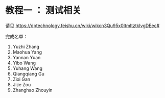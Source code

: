 # 教程一 ： 测试相关
请见
https://dptechnology.feishu.cn/wiki/wikcn3Qu95x0ItmltztkIvgDEec#

完成名单： 
1. Yuzhi Zhang
2. Maohua Yang
3. Yannan Yuan
4. Yibo Wang
5. Yuhang Wang
6. Qiangqiang Gu
7. Zixi Gan
8. Jijie Zou
9. Zhanghao Zhouyin
